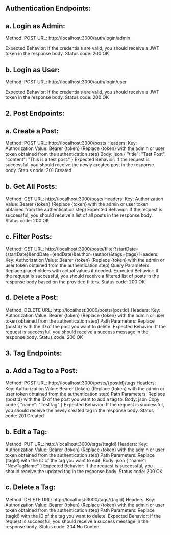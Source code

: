 ## Authentication Endpoints:
## a. Login as Admin:
Method: POST
URL: http://localhost:3000/auth/login/admin

Expected Behavior:
If the credentials are valid, you should receive a JWT token in the response body.
Status code: 200 OK

## b. Login as User:
Method: POST
URL: http://localhost:3000/auth/login/user

Expected Behavior:
If the credentials are valid, you should receive a JWT token in the response body.
Status code: 200 OK

## 2. Post Endpoints:
## a. Create a Post:
Method: POST
URL: http://localhost:3000/posts
Headers:
Key: Authorization
Value: Bearer {token} (Replace {token} with the admin or user token obtained from the authentication step)
Body:
json
{
  "title": "Test Post",
  "content": "This is a test post."
}
Expected Behavior:
If the request is successful, you should receive the newly created post in the response body.
Status code: 201 Created

## b. Get All Posts:
Method: GET
URL: http://localhost:3000/posts
Headers:
Key: Authorization
Value: Bearer {token} (Replace {token} with the admin or user token obtained from the authentication step)
Expected Behavior:
If the request is successful, you should receive a list of all posts in the response body.
Status code: 200 OK

## c. Filter Posts:
Method: GET
URL: http://localhost:3000/posts/filter?startDate={startDate}&endDate={endDate}&author={author}&tags={tags}
Headers:
Key: Authorization
Value: Bearer {token} (Replace {token} with the admin or user token obtained from the authentication step)
Query Parameters: Replace placeholders with actual values if needed.
Expected Behavior:
If the request is successful, you should receive a filtered list of posts in the response body based on the provided filters.
Status code: 200 OK

## d. Delete a Post:
Method: DELETE
URL: http://localhost:3000/posts/{postId}
Headers:
Key: Authorization
Value: Bearer {token} (Replace {token} with the admin or user token obtained from the authentication step)
Path Parameters: Replace {postId} with the ID of the post you want to delete.
Expected Behavior:
If the request is successful, you should receive a success message in the response body.
Status code: 200 OK

## 3. Tag Endpoints:
## a. Add a Tag to a Post:
Method: POST
URL: http://localhost:3000/posts/{postId}/tags
Headers:
Key: Authorization
Value: Bearer {token} (Replace {token} with the admin or user token obtained from the authentication step)
Path Parameters: Replace {postId} with the ID of the post you want to add a tag to.
Body:
json
Copy code
{
  "name": "TestTag"
}
Expected Behavior:
If the request is successful, you should receive the newly created tag in the response body.
Status code: 201 Created

## b. Edit a Tag:
Method: PUT
URL: http://localhost:3000/tags/{tagId}
Headers:
Key: Authorization
Value: Bearer {token} (Replace {token} with the admin or user token obtained from the authentication step)
Path Parameters: Replace {tagId} with the ID of the tag you want to edit.
Body:
json
{
  "name": "NewTagName"
}
Expected Behavior:
If the request is successful, you should receive the updated tag in the response body.
Status code: 200 OK

## c. Delete a Tag:
Method: DELETE
URL: http://localhost:3000/tags/{tagId}
Headers:
Key: Authorization
Value: Bearer {token} (Replace {token} with the admin or user token obtained from the authentication step)
Path Parameters: Replace {tagId} with the ID of the tag you want to delete.
Expected Behavior:
If the request is successful, you should receive a success message in the response body.
Status code: 204 No Content
